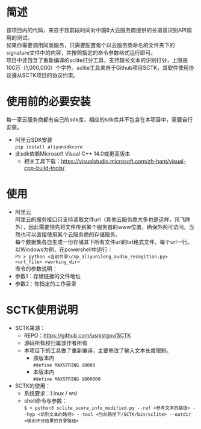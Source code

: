 # 简述
该项目内的代码，来自于我前段时间对中国6大云服务商提供的长语音识别API调用的测试。  
如果你需要调用同类服务，只需要配置每个以云服务商命名的文件夹下的signature文件中的内容，并按照指定的命令参数格式运行即可。  
项目中还包含了重新编译的sclite打分工具，支持超长文本的识别打分，上限是100万（1,000,000）个字符。sclite工具来自于Github项目SCTK，其软件使用协议遵从SCTK项目的协议约束。  

# 使用前的必要安装
每一家云服务商都有自己的sdk库，相应的sdk库并不包含在本项目中，需要自行安装。
- 阿里云SDK安装  
`pip install aliyunsdkcore`
- 此sdk依赖Microsoft Visual C++ 14.0或更高版本
    - 相关工具下载：https://visualstudio.microsoft.com/zh-hant/visual-cpp-build-tools/

# 使用
- 阿里云  
阿里云的服务接口只支持读取文件url（其他云服务商大多也是这样，讯飞除外），因此需要预先将文件传到某个服务器的www位置，确保外网可访问。当然也可以直接使用某个云服务商的存储服务。  
每个数据集各自生成一份存储其下所有文件url的txt格式文件，每个url一行。  
以Windows为例，在powershell中运行：  
`PS > python <当前目录\csp_aliyun\long_audio_recogition.py> <url_file> <working_dir>`  
命令的参数说明：
- 参数1：存储链接的文件地址
- 参数2：你指定的工作目录

# SCTK使用说明
- SCTK来源：
    - REPO：https://github.com/usnistgov/SCTK
    - 源码所有权归属该作者所有
    - 本项目下的工具做了重新编译，主要修改了输入文本长度限制。
        - 原版本内  
        `#define MAXSTRING 10000`
        - 本版本内  
        `#define MAXSTRING 1000000`
- SCTK的使用：
    - 系统要求：Linux / wsl
    - shell命令与参数：  
    `$ > python3 sclite_score_info_modified.py --ref <参考文本的路径> --hyp <识别文本的路径> --tool <当前路径下/SCTK/bin/sclite> --outdir <输出评分结果的目录路径>`